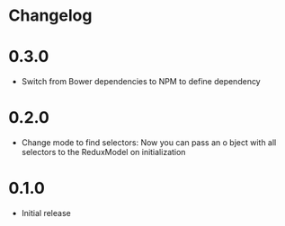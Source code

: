 # Changelog

# 0.3.0

- Switch from Bower dependencies to NPM to define dependency

# 0.2.0

- Change mode to find selectors: Now you can pass an o bject with all selectors to the ReduxModel on initialization

# 0.1.0

- Initial release

